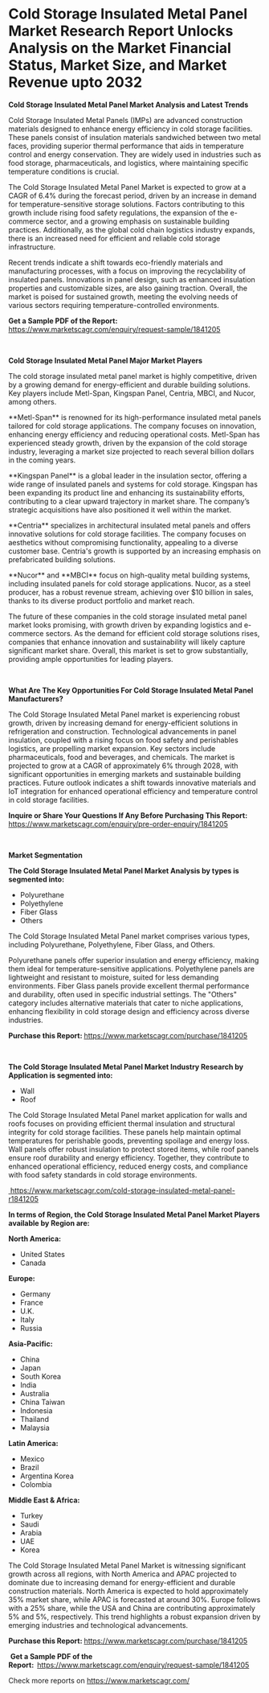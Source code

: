 <p><h1>Cold Storage Insulated Metal Panel Market Research Report Unlocks Analysis on the Market Financial Status, Market Size, and Market Revenue upto 2032</h1></p><p><strong>Cold Storage Insulated Metal Panel Market Analysis and Latest Trends</strong></p>
<p><p>Cold Storage Insulated Metal Panels (IMPs) are advanced construction materials designed to enhance energy efficiency in cold storage facilities. These panels consist of insulation materials sandwiched between two metal faces, providing superior thermal performance that aids in temperature control and energy conservation. They are widely used in industries such as food storage, pharmaceuticals, and logistics, where maintaining specific temperature conditions is crucial.</p><p>The Cold Storage Insulated Metal Panel Market is expected to grow at a CAGR of 6.4% during the forecast period, driven by an increase in demand for temperature-sensitive storage solutions. Factors contributing to this growth include rising food safety regulations, the expansion of the e-commerce sector, and a growing emphasis on sustainable building practices. Additionally, as the global cold chain logistics industry expands, there is an increased need for efficient and reliable cold storage infrastructure.</p><p>Recent trends indicate a shift towards eco-friendly materials and manufacturing processes, with a focus on improving the recyclability of insulated panels. Innovations in panel design, such as enhanced insulation properties and customizable sizes, are also gaining traction. Overall, the market is poised for sustained growth, meeting the evolving needs of various sectors requiring temperature-controlled environments.</p></p>
<p><strong>Get a Sample PDF of the Report:&nbsp;</strong> <a href="https://www.marketscagr.com/enquiry/request-sample/1841205?utm_campaign=1995&utm_medium=2&utm_source=Github&utm_content=ia&utm_term=03022025&utm_id=cold-storage-insulated-metal-panel">https://www.marketscagr.com/enquiry/request-sample/1841205</a></p>
<p>&nbsp;</p>
<p><strong>Cold Storage Insulated Metal Panel Major Market Players</strong></p>
<p><p>The cold storage insulated metal panel market is highly competitive, driven by a growing demand for energy-efficient and durable building solutions. Key players include Metl-Span, Kingspan Panel, Centria, MBCI, and Nucor, among others.</p><p>**Metl-Span** is renowned for its high-performance insulated metal panels tailored for cold storage applications. The company focuses on innovation, enhancing energy efficiency and reducing operational costs. Metl-Span has experienced steady growth, driven by the expansion of the cold storage industry, leveraging a market size projected to reach several billion dollars in the coming years.</p><p>**Kingspan Panel** is a global leader in the insulation sector, offering a wide range of insulated panels and systems for cold storage. Kingspan has been expanding its product line and enhancing its sustainability efforts, contributing to a clear upward trajectory in market share. The company’s strategic acquisitions have also positioned it well within the market.</p><p>**Centria** specializes in architectural insulated metal panels and offers innovative solutions for cold storage facilities. The company focuses on aesthetics without compromising functionality, appealing to a diverse customer base. Centria's growth is supported by an increasing emphasis on prefabricated building solutions.</p><p>**Nucor** and **MBCI** focus on high-quality metal building systems, including insulated panels for cold storage applications. Nucor, as a steel producer, has a robust revenue stream, achieving over $10 billion in sales, thanks to its diverse product portfolio and market reach.</p><p>The future of these companies in the cold storage insulated metal panel market looks promising, with growth driven by expanding logistics and e-commerce sectors. As the demand for efficient cold storage solutions rises, companies that enhance innovation and sustainability will likely capture significant market share. Overall, this market is set to grow substantially, providing ample opportunities for leading players.</p></p>
<p>&nbsp;</p>
<p><strong>What Are The Key Opportunities For Cold Storage Insulated Metal Panel Manufacturers?</strong></p>
<p><p>The Cold Storage Insulated Metal Panel market is experiencing robust growth, driven by increasing demand for energy-efficient solutions in refrigeration and construction. Technological advancements in panel insulation, coupled with a rising focus on food safety and perishables logistics, are propelling market expansion. Key sectors include pharmaceuticals, food and beverages, and chemicals. The market is projected to grow at a CAGR of approximately 6% through 2028, with significant opportunities in emerging markets and sustainable building practices. Future outlook indicates a shift towards innovative materials and IoT integration for enhanced operational efficiency and temperature control in cold storage facilities.</p></p>
<p><strong>Inquire or Share Your Questions If Any Before Purchasing This Report:</strong> <a href="https://www.marketscagr.com/enquiry/pre-order-enquiry/1841205?utm_campaign=1995&utm_medium=2&utm_source=Github&utm_content=ia&utm_term=03022025&utm_id=cold-storage-insulated-metal-panel">https://www.marketscagr.com/enquiry/pre-order-enquiry/1841205</a></p>
<p>&nbsp;</p>
<p><strong>Market Segmentation</strong></p>
<p><strong>The Cold Storage Insulated Metal Panel Market Analysis by types is segmented into:</strong></p>
<p><ul><li>Polyurethane</li><li>Polyethylene</li><li>Fiber Glass</li><li>Others</li></ul></p>
<p><p>The Cold Storage Insulated Metal Panel market comprises various types, including Polyurethane, Polyethylene, Fiber Glass, and Others. </p><p>Polyurethane panels offer superior insulation and energy efficiency, making them ideal for temperature-sensitive applications. Polyethylene panels are lightweight and resistant to moisture, suited for less demanding environments. Fiber Glass panels provide excellent thermal performance and durability, often used in specific industrial settings. The "Others" category includes alternative materials that cater to niche applications, enhancing flexibility in cold storage design and efficiency across diverse industries.</p></p>
<p><strong>Purchase this Report:&nbsp;</strong><a href="https://www.marketscagr.com/purchase/1841205?utm_campaign=1995&utm_medium=2&utm_source=Github&utm_content=ia&utm_term=03022025&utm_id=cold-storage-insulated-metal-panel">https://www.marketscagr.com/purchase/1841205</a></p>
<p>&nbsp;</p>
<p><strong>The Cold Storage Insulated Metal Panel Market Industry Research by Application is segmented into:</strong></p>
<p><ul><li>Wall</li><li>Roof</li></ul></p>
<p><p>The Cold Storage Insulated Metal Panel market application for walls and roofs focuses on providing efficient thermal insulation and structural integrity for cold storage facilities. These panels help maintain optimal temperatures for perishable goods, preventing spoilage and energy loss. Wall panels offer robust insulation to protect stored items, while roof panels ensure roof durability and energy efficiency. Together, they contribute to enhanced operational efficiency, reduced energy costs, and compliance with food safety standards in cold storage environments.</p></p>
<p><a href="https://www.marketscagr.com/cold-storage-insulated-metal-panel-r1841205?utm_campaign=1995&utm_medium=2&utm_source=Github&utm_content=ia&utm_term=03022025&utm_id=cold-storage-insulated-metal-panel">&nbsp;https://www.marketscagr.com/cold-storage-insulated-metal-panel-r1841205</a></p>
<p><strong>In terms of Region, the Cold Storage Insulated Metal Panel Market Players available by Region are:</strong></p>
<p>
    <p> <strong> North America: </strong>
        <ul>
            <li>United States</li>
            <li>Canada</li>
        </ul>
        </p> 
    <p> <strong> Europe: </strong>
        <ul>
            <li>Germany</li>
            <li>France</li>
            <li>U.K.</li>
            <li>Italy</li>
            <li>Russia</li>
        </ul>
        </p> 
    <p> <strong> Asia-Pacific: </strong>
        <ul>
            <li>China</li>
            <li>Japan</li>
            <li>South Korea</li>
            <li>India</li>
            <li>Australia</li>
            <li>China Taiwan</li>
            <li>Indonesia</li>
            <li>Thailand</li>
            <li>Malaysia</li>
        </ul>
        </p> 
    <p> <strong> Latin America: </strong>
        <ul>
            <li>Mexico</li>
            <li>Brazil</li>
            <li>Argentina Korea</li>
            <li>Colombia</li>
        </ul>
        </p> 
    <p> <strong> Middle East & Africa: </strong>
        <ul>
            <li>Turkey</li>
            <li>Saudi</li>
            <li>Arabia</li>
            <li>UAE</li>
            <li>Korea</li>
        </ul>
    </p>
    </p>
<p><p>The Cold Storage Insulated Metal Panel Market is witnessing significant growth across all regions, with North America and APAC projected to dominate due to increasing demand for energy-efficient and durable construction materials. North America is expected to hold approximately 35% market share, while APAC is forecasted at around 30%. Europe follows with a 25% share, while the USA and China are contributing approximately 5% and 5%, respectively. This trend highlights a robust expansion driven by emerging industries and technological advancements.</p></p>
<p><strong>Purchase this Report: </strong><a href="https://www.marketscagr.com/purchase/1841205?utm_campaign=1995&utm_medium=2&utm_source=Github&utm_content=ia&utm_term=03022025&utm_id=cold-storage-insulated-metal-panel">https://www.marketscagr.com/purchase/1841205</a></p>
<p>&nbsp;<strong>Get a Sample PDF of the Report:&nbsp;&nbsp;</strong><a href="https://www.marketscagr.com/enquiry/request-sample/1841205?utm_campaign=1995&utm_medium=2&utm_source=Github&utm_content=ia&utm_term=03022025&utm_id=cold-storage-insulated-metal-panel">https://www.marketscagr.com/enquiry/request-sample/1841205</a></p>
<p><strong></strong></p>
<p>Check more reports on <a href="https://www.marketscagr.com/?utm_campaign=1995&utm_medium=2&utm_source=Github&utm_content=ia&utm_term=03022025&utm_id=cold-storage-insulated-metal-panel">https://www.marketscagr.com/</a></p>